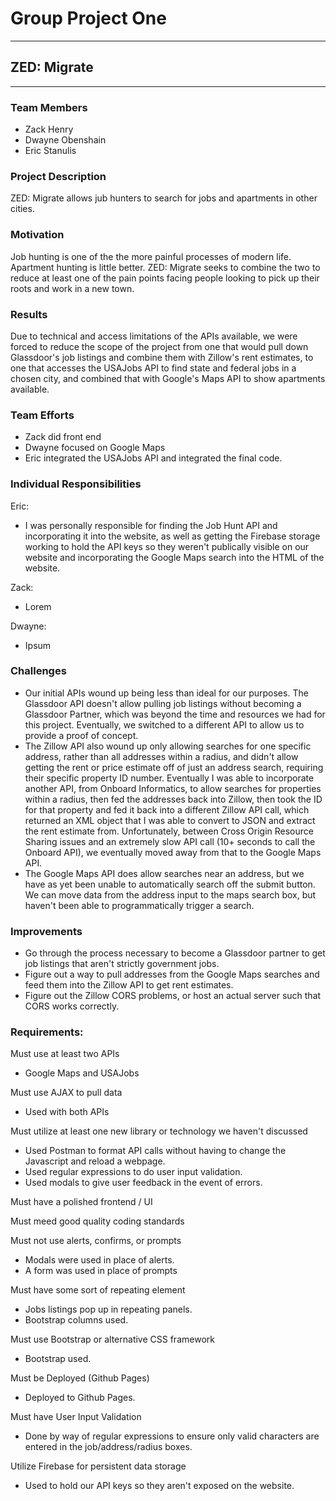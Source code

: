 # Group Project One
------
## ZED: Migrate
------
### Team Members

* Zack Henry
* Dwayne Obenshain
* Eric Stanulis

### Project Description

ZED: Migrate allows jub hunters to search for jobs and apartments in other cities.

### Motivation

Job hunting is one of the the more painful processes of modern life. Apartment hunting is little better. ZED: Migrate seeks to combine the two to reduce at least one of the pain points facing people looking to pick up their roots and work in a new town.

### Results
Due to technical and access limitations of the APIs available, we were forced to reduce the scope of the project from one that would pull down Glassdoor's job listings and combine them with Zillow's rent estimates, to one that accesses the USAJobs API to find state and federal jobs in a chosen city, and combined that with Google's Maps API to show apartments available.

### Team Efforts
* Zack did front end
* Dwayne focused on Google Maps
* Eric integrated the USAJobs API and integrated the final code.

### Individual Responsibilities

Eric: 
* I was personally responsible for finding the Job Hunt API and incorporating it into the website, as well as getting the Firebase storage working to hold the API keys so they weren't publically visible on our website and incorporating the Google Maps search into the HTML of the website.

Zack:
* Lorem

Dwayne:
* Ipsum

### Challenges
* Our initial APIs wound up being less than ideal for our purposes. The Glassdoor API doesn't allow pulling job listings without becoming a Glassdoor Partner, which was beyond the time and resources we had for this project. Eventually, we switched to a different API to allow us to provide a proof of concept.
* The Zillow API also wound up only allowing searches for one specific address, rather than all addresses within a radius, and didn't allow getting the rent or price estimate off of just an address search, requiring their specific property ID number. Eventually I was able to incorporate another API, from Onboard Informatics, to allow searches for properties within a radius, then fed the addresses back into Zillow, then took the ID for that property and fed it back into a different Zillow API call, which returned an XML object that I was able to convert to JSON and extract the rent estimate from. Unfortunately, between Cross Origin Resource Sharing issues and an extremely slow API call (10+ seconds to call the Onboard API), we eventually moved away from that to the Google Maps API.
* The Google Maps API does allow searches near an address, but we have as yet been unable to automatically search off the submit button. We can move data from the address input to the maps search box, but haven't been able to programmatically trigger a search.

### Improvements
* Go through the process necessary to become a Glassdoor partner to get job listings that aren't strictly government jobs.
* Figure out a way to pull addresses from the Google Maps searches and feed them into the Zillow API to get rent estimates.
* Figure out the Zillow CORS problems, or host an actual server such that CORS works correctly.

### Requirements:
Must use at least two APIs
* Google Maps and USAJobs

Must use AJAX to pull data
* Used with both APIs

Must utilize at least one new library or technology we haven't discussed
* Used Postman to format API calls without having to change the Javascript and reload a webpage.
* Used regular expressions to do user input validation.
* Used modals to give user feedback in the event of errors.

Must have a polished frontend / UI

Must meed good quality coding standards

Must not use alerts, confirms, or prompts
* Modals were used in place of alerts.
* A form was used in place of prompts

Must have some sort of repeating element
* Jobs listings pop up in repeating panels.
* Bootstrap columns used.

Must use Bootstrap or alternative CSS framework
* Bootstrap used.

Must be Deployed (Github Pages)
* Deployed to Github Pages.

Must have User Input Validation
* Done by way of regular expressions to ensure only valid characters are entered in the job/address/radius boxes.

Utilize Firebase for persistent data storage
* Used to hold our API keys so they aren't exposed on the website.
